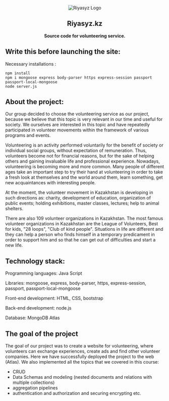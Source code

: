 <div align="center">

![Riyasyz Logo](https://cdn.discordapp.com/attachments/935156459208073281/1077905971017416704/logohs.png)
## Riyasyz.kz
**Source code for volunteering service.**

</div>

## Write this before launching the site: 


Necessary installations :
```
npm install
npm i mongoose express body-parser https express-session passport passport-local-mongoose
node server.js
```

## About the project: 
Our group decided to choose the volunteering service as our project, because we believe that this topic is very relevant in our time and useful for society. We ourselves are interested in this topic and have repeatedly participated in volunteer movements within the framework of various programs and events.

Volunteering is an activity performed voluntarily for the benefit of society or individual social groups, without expectation of remuneration. Thus, volunteers become not for financial reasons, but for the sake of helping others and gaining invaluable life and professional experience. Nowadays, volunteering is becoming more and more common. Many people of different ages take an important step to try their hand at volunteering in order to take a fresh look at themselves and the world around them, learn something, get new acquaintances with interesting people.

At the moment, the volunteer movement in Kazakhstan is developing in such directions as: charity, development of education, organization of public events; holding exhibitions, master classes, lectures; help to animal shelters.

There are also 109 volunteer organizations in Kazakhstan. The most famous volunteer organizations in Kazakhstan are the League of Volunteers, Best for kids, "28 loops", "Club of kind people". Situations in life are different and they can help a person who finds himself in a temporary predicament in order to support him and so that he can get out of difficulties and start a new life.


## Technology stack:

Programming languages: Java Script

Libraries: mongoose, express, body-parser, https, express-session, passport, passport-local-mongoose

Front-end development: HTML, CSS, bootstrap

Back-end development: node.js

Database: MongoDB Atlas

## The goal of the project

The goal of our project was to create a website for volunteering, where volunteers can exchange experiences, create ads and find other volunteer companies.
Here we have successfully deployed the project to the web (Atlas).
We also implemented all the topics that we covered in this course:
- CRUD
- Data Schemas and modeling (nested documents and relations with multiple collections)
- aggregation pipelines
- authentication and authorization and securing encrypting etc.



